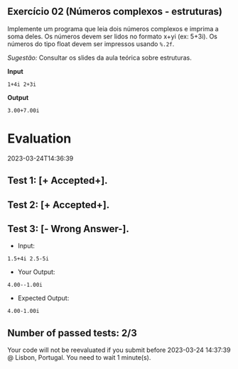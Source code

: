 ## Exercício 02 (Números complexos - estruturas)

Implemente um programa que leia dois números complexos e imprima a soma deles. Os números devem ser lidos no formato x+yi (ex: 5+3i).
Os números do tipo float devem ser impressos usando `%.2f`.

*Sugestão:* Consultar os slides da aula teórica sobre estruturas.

**Input**
```
1+4i 2+3i
```

**Output**
```
3.00+7.00i
```


# Evaluation

2023-03-24T14:36:39

## Test 1: [+ Accepted+].
## Test 2: [+ Accepted+].
## Test 3: [- Wrong Answer-].

- Input:
```
1.5+4i 2.5-5i

```

- Your Output:
```
4.00--1.00i

```

- Expected Output:
```
4.00-1.00i

```



## Number of passed tests: 2/3


Your code will not be reevaluated if you submit before 2023-03-24 14:37:39 @ Lisbon, Portugal. You need to wait 1 minute(s).

